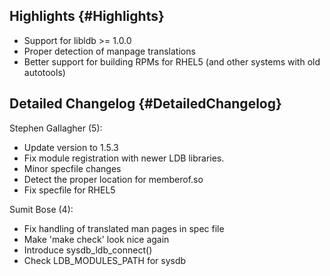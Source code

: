 Highlights {#Highlights}
----------

-   Support for libldb &gt;= 1.0.0
-   Proper detection of manpage translations
-   Better support for building RPMs for RHEL5 (and other systems with
    old autotools)

Detailed Changelog {#DetailedChangelog}
------------------

Stephen Gallagher (5):

-   Update version to 1.5.3
-   Fix module registration with newer LDB libraries.
-   Minor specfile changes
-   Detect the proper location for memberof.so
-   Fix specfile for RHEL5

Sumit Bose (4):

-   Fix handling of translated man pages in spec file
-   Make 'make check' look nice again
-   Introduce sysdb\_ldb\_connect()
-   Check LDB\_MODULES\_PATH for sysdb

